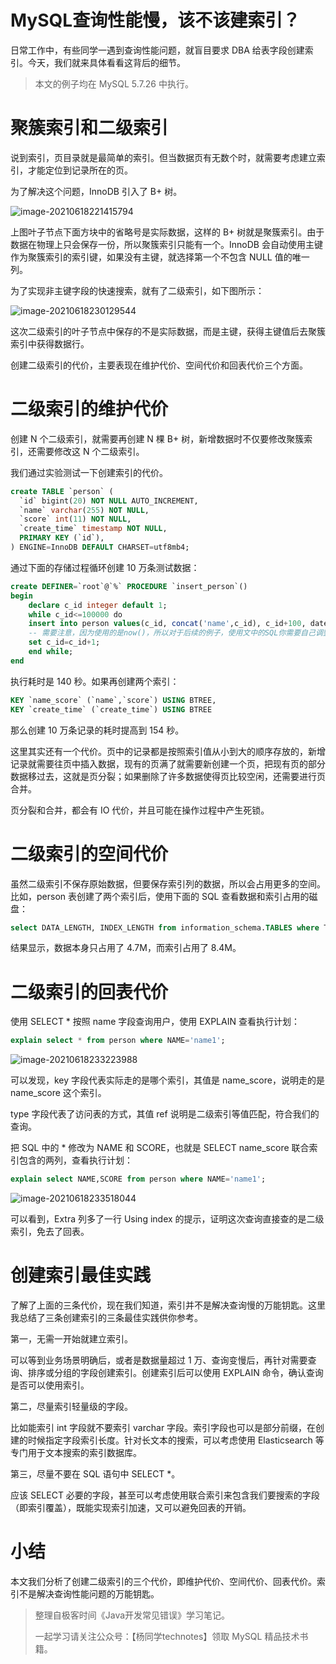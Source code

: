 # MySQL查询性能慢，该不该建索引？

日常工作中，有些同学一遇到查询性能问题，就盲目要求 DBA 给表字段创建索引。今天，我们就来具体看看这背后的细节。

> 本文的例子均在 MySQL 5.7.26 中执行。

# 聚簇索引和二级索引

说到索引，页目录就是最简单的索引。但当数据页有无数个时，就需要考虑建立索引，才能定位到记录所在的页。

为了解决这个问题，InnoDB 引入了 B+ 树。

![image-20210618221415794](https://technotes.oss-cn-shenzhen.aliyuncs.com/2022/202211132206650.png)

上图叶子节点下面方块中的省略号是实际数据，这样的 B+ 树就是聚簇索引。由于数据在物理上只会保存一份，所以聚簇索引只能有一个。InnoDB 会自动使用主键作为聚簇索引的索引键，如果没有主键，就选择第一个不包含 NULL 值的唯一列。

为了实现非主键字段的快速搜索，就有了二级索引，如下图所示：

![image-20210618230129544](https://technotes.oss-cn-shenzhen.aliyuncs.com/2022/202211132206799.png)

这次二级索引的叶子节点中保存的不是实际数据，而是主键，获得主键值后去聚簇索引中获得数据行。

创建二级索引的代价，主要表现在维护代价、空间代价和回表代价三个方面。

# 二级索引的维护代价

创建 N 个二级索引，就需要再创建 N 棵 B+ 树，新增数据时不仅要修改聚簇索引，还需要修改这 N 个二级索引。

我们通过实验测试一下创建索引的代价。

```sql
create TABLE `person` (
  `id` bigint(20) NOT NULL AUTO_INCREMENT,
  `name` varchar(255) NOT NULL,
  `score` int(11) NOT NULL,
  `create_time` timestamp NOT NULL,
  PRIMARY KEY (`id`),
) ENGINE=InnoDB DEFAULT CHARSET=utf8mb4;
```

通过下面的存储过程循环创建 10 万条测试数据：

```sql
create DEFINER=`root`@`%` PROCEDURE `insert_person`()
begin
    declare c_id integer default 1;
    while c_id<=100000 do
    insert into person values(c_id, concat('name',c_id), c_id+100, date_sub(NOW(), interval c_id second));
    -- 需要注意，因为使用的是now()，所以对于后续的例子，使用文中的SQL你需要自己调整条件，否则可能看不到文中的效果
    set c_id=c_id+1;
    end while;
end
```

执行耗时是 140 秒。如果再创建两个索引：

```sql
KEY `name_score` (`name`,`score`) USING BTREE,
KEY `create_time` (`create_time`) USING BTREE
```

那么创建 10 万条记录的耗时提高到 154 秒。

这里其实还有一个代价。页中的记录都是按照索引值从小到大的顺序存放的，新增记录就需要往页中插入数据，现有的页满了就需要新创建一个页，把现有页的部分数据移过去，这就是页分裂；如果删除了许多数据使得页比较空闲，还需要进行页合并。

页分裂和合并，都会有 IO 代价，并且可能在操作过程中产生死锁。

# 二级索引的空间代价

虽然二级索引不保存原始数据，但要保存索引列的数据，所以会占用更多的空间。比如，person 表创建了两个索引后，使用下面的 SQL 查看数据和索引占用的磁盘：

```sql
select DATA_LENGTH, INDEX_LENGTH from information_schema.TABLES where TABLE_NAME='person';
```

结果显示，数据本身只占用了 4.7M，而索引占用了 8.4M。

# 二级索引的回表代价

使用 SELECT * 按照 name 字段查询用户，使用 EXPLAIN 查看执行计划：

```sql
explain select * from person where NAME='name1';
```

![image-20210618233223988](https://technotes.oss-cn-shenzhen.aliyuncs.com/2022/202211132206106.png)

可以发现，key 字段代表实际走的是哪个索引，其值是 name_score，说明走的是 name_score 这个索引。

type 字段代表了访问表的方式，其值 ref 说明是二级索引等值匹配，符合我们的查询。

把 SQL 中的 * 修改为 NAME 和 SCORE，也就是 SELECT name_score 联合索引包含的两列，查看执行计划：

```sql
explain select NAME,SCORE from person where NAME='name1';
```

![image-20210618233518044](https://technotes.oss-cn-shenzhen.aliyuncs.com/2022/202211132206288.png)

可以看到，Extra 列多了一行 Using index 的提示，证明这次查询直接查的是二级索引，免去了回表。

# 创建索引最佳实践

了解了上面的三条代价，现在我们知道，索引并不是解决查询慢的万能钥匙。这里我总结了三条创建索引的三条最佳实践供你参考。

第一，无需一开始就建立索引。

可以等到业务场景明确后，或者是数据量超过 1 万、查询变慢后，再针对需要查询、排序或分组的字段创建索引。创建索引后可以使用 EXPLAIN 命令，确认查询是否可以使用索引。

第二，尽量索引轻量级的字段。

比如能索引 int 字段就不要索引 varchar 字段。索引字段也可以是部分前缀，在创建的时候指定字段索引长度。针对长文本的搜索，可以考虑使用 Elasticsearch 等专门用于文本搜索的索引数据库。

第三，尽量不要在 SQL 语句中 SELECT *。

应该 SELECT 必要的字段，甚至可以考虑使用联合索引来包含我们要搜索的字段（即索引覆盖），既能实现索引加速，又可以避免回表的开销。

# 小结

本文我们分析了创建二级索引的三个代价，即维护代价、空间代价、回表代价。索引不是解决查询性能问题的万能钥匙。

> 整理自极客时间《Java开发常见错误》学习笔记。
>
> 一起学习请关注公众号：【杨同学technotes】领取 MySQL 精品技术书籍。



